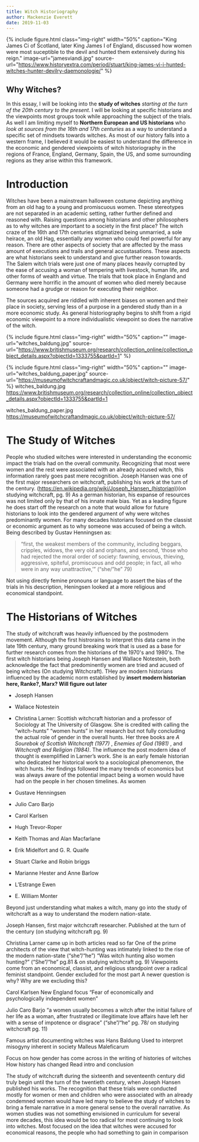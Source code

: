 ```yaml
---
title: Witch Historiography
author: Mackenzie Everett
date: 2019-11-03
---
```


{% include figure.html
  class="img-right"
  width="50%"
  caption="King James Ci of Scotland, later King James I of England, discussed how women were most suceptible to the devil and hunted them extensively during his reign."
  image-url="jamesviandi.jpg"
  source-url="https://www.historyextra.com/period/stuart/king-james-vi-i-hunted-witches-hunter-devilry-daemonologie/"
%}

## Why Witches?

In this essay, I will be looking into the **study of witches** _starting at the turn of the 20th century to the present_. I will be looking at specific historians and the viewpoints most groups took while approaching the subject of the trials. As well I am limiting myself to **Northern European and US historians** who _look at sources from the 16th and 17th centuries_ as a way to understand a specific set of mindsets towards witches. As most of our history falls into a western frame, I believed it would be easiest to understand the difference in the economic and gendered viewpoints of witch historiography in the regions of France, England, Germany, Spain, the US, and some surrounding regions as they arise within this framework.

# Introduction

Witches have been a mainstream halloween costume depicting anything from an old hag to a young and promiscuous women.  These stereotypes are not separated in an academic setting, rather further defined and reasoned with. Raising questions among historians and other philosophers as to why witches are important to a society in the first place? The witch craze of the 16th and 17th centuries stigmatized being unmarried, a sole heirace, an old Hag, essentially any women who could feel powerful for any reason. There are other aspects of society that are affected by the mass amount of executions and trails and general accustasations. These aspects are what historians seek to understand and give further reason towards. The Salem witch trials were just one of many places heavily corrupted by the ease of accusing a woman of tempering with livestock, human life, and other forms of wealth and virtue. The trials that took place in England and Germany were horrific in the amount of women who died merely because someone had a grudge or reason for executing their neighbor. 

The sources acquired are riddled with inherent biases on women and their place in society, serving less of a purpose in a gendered study than in a more economic study. As general historiography begins to shift from a rigid economic viewpoint to a more individualistic viewpoint so does the narrative of the witch.


{% include figure.html
  class="img-right"
  width="50%"
  caption=""
  image-url="witches_baldung.jpg"
  source-url="https://www.britishmuseum.org/research/collection_online/collection_object_details.aspx?objectId=1333755&partId=1"
%}

{% include figure.html
  class="img-right"
  width="50%"
  caption=""
  image-url="witches_baldung_paper.jpg"
  source-url="https://museumofwitchcraftandmagic.co.uk/object/witch-picture-57/"
%}
witches_baldung.jpg
https://www.britishmuseum.org/research/collection_online/collection_object_details.aspx?objectId=1333755&partId=1

witches_baldung_paper.jpg
https://museumofwitchcraftandmagic.co.uk/object/witch-picture-57/

# The Study of Witches
People who studied witches were interested in understanding the economic impact the trials had on the overall community. Recognizing that most were women and the rest were associated with an already accused witch, this information rarely goes past mere recognition. Joseph Hansen was one of the first major researchers on witchcraft, publishing his work at the turn of the century. (https://en.wikipedia.org/wiki/Joseph_Hansen_(historian))(on studying witchcraft, pg. 9) As a german historian, his expanse of resources was not limited only by that of his innate male bias. Yet as a leading figure he does start off the research on a note that would allow for future historians to look into the gendered argument of why were witches predominantly women. For many decades historians focused on the classist or economic argument as to why someone was accused of being a witch. Being described by Gustav Henningsen as: 
> “first, the weakest members of the community, including beggars, cripples, widows, the very old and orphans, and second, ‘those who had rejected the moral order of society: fawning, envious, thieving, aggressive, spiteful, promiscuous and odd people; in fact, all who were in any way unattractive,’” (“she/”he” 79)

Not using directly femine pronouns or language to assert the bias of the trials in his description, Heningsen looked at a more religious and economical standpoint. 
# The Historians of Witches
The study of witchcraft was heavily influenced by the postmodern movement. Although the first histrorains to interpret this data came in the late 19th century, many ground breaking work that is used as a base for further research comes from the historians of the 1970's and 1980's. 
The first witch historians being Joseph Hansen and Wallace Notestein, both acknowledge the fact that predominently women are tried and acused of being witches (On studying Witchcraft). THey are modern historians influenced by the academic norm established by **insert modern historian here, Ranke?, Marx? Will figure out later**
- Joseph Hansen
- Wallace Notestein
- Christina Larner: Scottish witchcraft historian and a professor of Sociology at The University of Glasgow. She is credited with calling the “witch-hunts” “women hunts” in her research but not fully concluding the actual role of gender in the overall hunts. Her three books are _A Sourebok of Scottish Witchcraft (1977)_ , _Enemies of God (1981)_ , and _Witchcraft and Religion (1984)_. The influence the post modern idea of thought is exemplified in Larner’s work. She is an early female historian who dedicated her historical work to a sociological phenomenon, the witch hunts. Her findings followed the many trends of economics but was always aware of the potential impact being a women would have had on the people in her chosen timelines. As women 

- Gustave Henningsen
- Julio Caro Barjo
- Carol Karlsen
- Hugh Trevor-Roper
- Keith Thomas and Alan Macfarlane
- Erik Midelfort and G. R. Quaife
- Stuart Clarke and Robin briggs 
- Marianne Hester and Anne Barlow
- L’Estrange Ewen
- E. William Monter


Beyond just understanding what makes a witch, many go into the study of witchcraft as a way to understand the modern nation-state.

Joseph Hansen, first major witchcraft researcher. Published at the turn of the century (on studying witchcraft pg. 9)


Christina Larner came up in both articles read so far
One of the prime architects of the view that witch-hunting was intimately linked to the rise of the modern nation-state (“she”/“he”)
“Was witch hunting also women hunting?” (“She”/“he” pg.81 & on studying witchcraft pg. 9)
Viewpoints come from an economical, classist, and religious standpoint over a radical feminist standpoint.
Gender excluded for the most part
A newer question is why? Why are we excluding this?

Carol Karlsen
New England focus
“Fear of economically and psychologically independent women”

Julio Caro Barjo
“a women usually becomes a witch after the initial failure of her life as a woman, after frustrated or illegitimate love affairs have left her with a sense of impotence or disgrace” (“she”/“he” pg. 78/ on studying witchcraft pg. 11)

Famous artist documenting witches was Hans Baldung
Used to interpret misogyny inherent in society
Malleus Maleficarum

Focus on how gender has come across in the writing of histories of witches
How history has changed
Read intro and conclusion


The study of witchcraft during the sixteenth and seventeenth century did truly begin until the turn of the twentieth century, when Joseph Hansen published his works. The recognition that these trials were conducted mostly for women or men and children who were associated with an already condemned women would have led many to believe the study of witches to bring a female narrative in a more general sense to the overall narrative. As women studies was not something envisioned in curriculum for several more decades, this idea would be too radical for most continuing to look into witches. Most focused on the idea that witches were accused for economical reasons, the people who had something to gain in comparison
